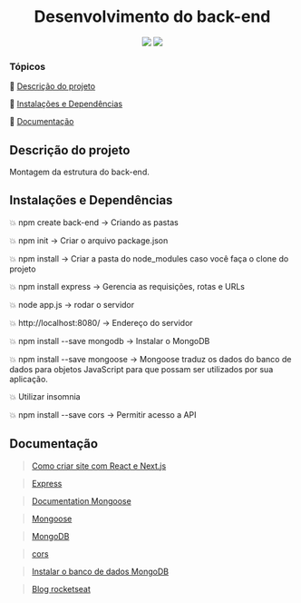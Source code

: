 <h1 align="center">Desenvolvimento do back-end</h1> 

<p align="center">
  <img src="https://img.shields.io/static/v1?label=Linguagem&message=react.JS&color=blue&style=for-the-badge&logo=REACTJS"/>

  <img src="https://img.shields.io/static/v1?label=Linguagem&message=next.JS&color=black&style=for-the-badge&logo=NEXTJS"/>
</p>

### Tópicos 

:small_blue_diamond: [Descrição do projeto](#descrição-do-projeto)

:small_blue_diamond: [Instalações e Dependências](#instalações-e-dependências)

:small_blue_diamond: [Documentação](#documentação)

## Descrição do projeto 

<p align="justify">
Montagem da estrutura do back-end.
</p>

## Instalações e Dependências

:boom: npm create back-end -> Criando as pastas

:boom: npm init -> Criar o arquivo package.json

:boom: npm install -> Criar a pasta do node_modules caso você faça o clone do projeto

:boom: npm install express -> Gerencia as requisições, rotas e URLs

:boom: node app.js → rodar o servidor

:boom: http://localhost:8080/ -> Endereço do servidor

:boom: npm install --save mongodb -> Instalar o MongoDB

:boom: npm install --save mongoose -> Mongoose traduz os dados do banco de dados para objetos JavaScript para que possam ser utilizados por sua aplicação.

:boom: Utilizar insomnia

:boom: npm install --save cors -> Permitir acesso a API

## Documentação

> <a href="https://www.youtube.com/playlist?list=PLmY5AEiqDWwCKtqpOg7z4sJQLlULms9_K" target="_blank">Como criar site com React e Next.js</a>

> <a href="https://www.npmjs.com/package/express" target="_blank">Express</a>

> <a href="https://www.npmjs.com/package/mongoose" target="_blank">Documentation Mongoose</a>

> <a href="https://mongoosejs.com/docs/" target="_blank">Mongoose</a>

> <a href="https://www.mongodb.com/try/download/community" target="_blank">MongoDB</a>

> <a href="https://www.npmjs.com/package/cors" target="_blank">cors</a>

> <a href="https://www.youtube.com/watch?v=RKeaoHQ0Mm4" target="_blank">Instalar o banco de dados MongoDB</a>

> <a href="https://blog.rocketseat.com.br/" target="_blank">Blog rocketseat</a>